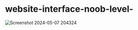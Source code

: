 # website-interface-noob-level-
![Screenshot 2024-05-07 204324](https://github.com/joker420clown/website-interface-noob-level-/assets/166044620/329b61ed-64bc-4ded-befb-9af52c55c77a)
